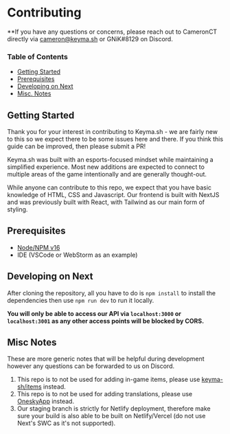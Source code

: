 # Contributing 

**If you have any questions or concerns, please reach out to CameronCT directly via cameron@keyma.sh or GNiK#8129 on Discord.

### Table of Contents

- [Getting Started](#getting-started)
- [Prerequisites](#prerequisites)
- [Developing on Next](#developing-on-next)
- [Misc. Notes](#misc-notes)

## Getting Started

Thank you for your interest in contributing to Keyma.sh - we are fairly new to this so we expect there to be some issues here and there. If you think this guide can be improved, then please submit a PR!

Keyma.sh was built with an esports-focused mindset while maintaining a simplified experience. Most new additions are expected to connect to multiple areas of the game intentionally and are generally thought-out.

While anyone can contribute to this repo, we expect that you have basic knowledge of HTML, CSS and Javascript. Our frontend is built with NextJS and was previously built with React, with Tailwind as our main form of styling.

## Prerequisites

- [Node/NPM v16](https://nodejs.org/en/download/)
- IDE (VSCode or WebStorm as an example)

## Developing on Next

After cloning the repository, all you have to do is `npm install` to install the dependencies then use `npm run dev` to run it locally.

**You will only be able to access our API via `localhost:3000` or `localhost:3001` as any other access points will be blocked by CORS.**

## Misc Notes

These are more generic notes that will be helpful during development however any questions can be forwarded to us on Discord.

1. This repo is to not be used for adding in-game items, please use [keyma-sh/items](https://github.com/keyma-sh/items) instead.
2. This repo is to not be used for adding translations, please use [OneskyApp](https://keymash.oneskyapp.com) instead.
3. Our staging branch is strictly for Netlify deployment, therefore make sure your build is also able to be built on Netlify/Vercel (do not use Next's SWC as it's not supported).
